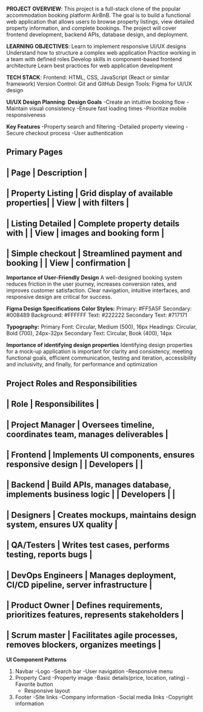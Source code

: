 **PROJECT OVERVIEW**:
This project is a full-stack clone of the popular accommodation booking platform AirBnB. The goal is to build a functional web application that allows users to browse property listings, view detailed property information, and complete bookings. The project will cover frontend development, backend APIs, database design, and deployment.

**LEARNING OBJECTIVES**:
  Learn to implement responsive UI/UX designs
  Understand how to structure a complex web application
  Practice working in a team with defined roles
  Develop skills in component-based frontend architecture
  Learn best practices for web application development

**TECH STACK**:
  Frontend: HTML, CSS, JavaScript (React or similar framework)
  Version Control: Git and GitHub
  Design Tools: Figma for UI/UX design
  

**UI/UX Design Planning**:
  **Design Goals**
      -Create an intuitive booking flow
      -Maintain visual consistency
      -Ensure fast loading times
      -Prioritize mobile responsiveness
      
  **Key Features**
      -Property search and filtering
      -Detailed property viewing
      -Secure checkout process
      -User authentication
      
  **Primary Pages**
-----------------------------------------------------------
|  **Page**         | **Description**                     |
-----------------------------------------------------------
| Property Listing  | Grid display of available properties|
|  View             | with filters                        |
-----------------------------------------------------------
| Listing Detailed  | Complete property details with      |
| View              | images and booking form             |
-----------------------------------------------------------
| Simple checkout   | Streamlined payment and booking     |
| View              | confirmation                        |
-----------------------------------------------------------

  **Importance of User-Friendly Design**
A well-designed booking system reduces friction in the user journey, increases conversion rates, and improves customer satisfaction. Clear navigation, intuitive interfaces, and responsive design are critical for success.

**Figma Design Specifications**
  **Color Styles:**
    Primary: #FF5A5F
    Secondary: #008489
    Background: #FFFFFF
    Text: #222222
    Secondary Text: #717171
  
  **Typography:**
    Primary Font: Circular, Medium (500), 16px
    Headings: Circular, Bold (700), 24px-32px
    Secondary Text: Circular, Book (400), 14px

  **Importance of identifying design properties**
  Identifying design properties for a mock-up application is important for clarity and consistency, meeting functional goals, efficient communication, testing    and iteration, accessibility and inclusivity, and finally, for performance and optimization

  **Project Roles and Responsibilities**
-----------------------------------------------------------------------------------------------
| **Role**         | **Responsibilites**                                                      |
-----------------------------------------------------------------------------------------------
| Project Manager  | Oversees timeline, coordinates team, manages deliverables                |
-----------------------------------------------------------------------------------------------
| Frontend         | Implements UI components, ensures responsive design                      |
| Developers       |                                                                          |
-----------------------------------------------------------------------------------------------
| Backend          | Build APIs, manages database, implements business logic                  |
| Developers       |                                                                          |
-----------------------------------------------------------------------------------------------
| Designers        | Creates mockups, maintains design system, ensures UX quality             |
-----------------------------------------------------------------------------------------------
| QA/Testers       | Writes test cases, performs testing, reports bugs                        |
-----------------------------------------------------------------------------------------------
| DevOps Engineers | Manages deployment, CI/CD pipeline, server infrastructure                |
-----------------------------------------------------------------------------------------------
| Product Owner    | Defines requirements, prioritizes features, represents stakeholders      |
-----------------------------------------------------------------------------------------------
| Scrum master     | Facilitates agile processes, removes blockers, organizes meetings        |
-----------------------------------------------------------------------------------------------

**UI Component Patterns**
  1. Navbar
       -Logo
       -Search bar
       -User navigation
       -Responsive menu
  2. Property Card
       -Property image
       -Basic details(price, location, rating)
       -Favorite button
       - Responsive layout
  3. Footer
       -Site links
       -Company information
       -Social media links
       -Copyright information




  

